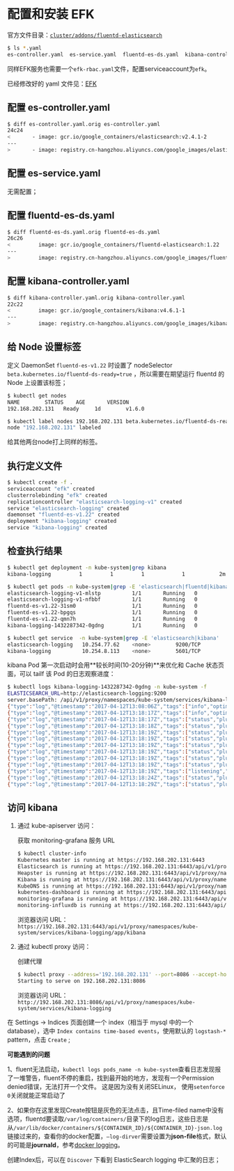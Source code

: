 # 配置和安装 EFK

官方文件目录：[`cluster/addons/fluentd-elasticsearch`](https://github.com/kubernetes/kubernetes/tree/master/cluster/addons/)

``` bash
$ ls *.yaml
es-controller.yaml  es-service.yaml  fluentd-es-ds.yaml  kibana-controller.yaml  kibana-service.yaml efk-rbac.yaml
```

同样EFK服务也需要一个`efk-rbac.yaml`文件，配置serviceaccount为`efk`。

已经修改好的 yaml 文件见：[EFK](https://github.com/zaixiandemiao/kubernetes-install/tree/master/manifest/kibana)


## 配置 es-controller.yaml

``` bash
$ diff es-controller.yaml.orig es-controller.yaml
24c24
<       - image: gcr.io/google_containers/elasticsearch:v2.4.1-2
---
>       - image: registry.cn-hangzhou.aliyuncs.com/google_images/elasticsearch:v2.4.1-2
```

## 配置 es-service.yaml

无需配置；

## 配置 fluentd-es-ds.yaml

``` bash
$ diff fluentd-es-ds.yaml.orig fluentd-es-ds.yaml
26c26
<         image: gcr.io/google_containers/fluentd-elasticsearch:1.22
---
>         image: registry.cn-hangzhou.aliyuncs.com/google_images/fluentd-elasticsearch:1.22
```

## 配置 kibana-controller.yaml

``` bash
$ diff kibana-controller.yaml.orig kibana-controller.yaml
22c22
<         image: gcr.io/google_containers/kibana:v4.6.1-1
---
>         image: registry.cn-hangzhou.aliyuncs.com/google_images/kibana:v4.6.1-1
```

## 给 Node 设置标签

定义 DaemonSet `fluentd-es-v1.22` 时设置了 nodeSelector `beta.kubernetes.io/fluentd-ds-ready=true` ，所以需要在期望运行 fluentd 的 Node 上设置该标签；

``` bash
$ kubectl get nodes
NAME        STATUS    AGE       VERSION
192.168.202.131   Ready     1d        v1.6.0

$ kubectl label nodes 192.168.202.131 beta.kubernetes.io/fluentd-ds-ready=true
node "192.168.202.131" labeled
```

给其他两台node打上同样的标签。

## 执行定义文件

``` bash
$ kubectl create -f .
serviceaccount "efk" created
clusterrolebinding "efk" created
replicationcontroller "elasticsearch-logging-v1" created
service "elasticsearch-logging" created
daemonset "fluentd-es-v1.22" created
deployment "kibana-logging" created
service "kibana-logging" created
```


## 检查执行结果

``` bash
$ kubectl get deployment -n kube-system|grep kibana
kibana-logging         1         1         1            1           2m

$ kubectl get pods -n kube-system|grep -E 'elasticsearch|fluentd|kibana'
elasticsearch-logging-v1-mlstp          1/1       Running   0          1m
elasticsearch-logging-v1-nfbbf          1/1       Running   0          1m
fluentd-es-v1.22-31sm0                  1/1       Running   0          1m
fluentd-es-v1.22-bpgqs                  1/1       Running   0          1m
fluentd-es-v1.22-qmn7h                  1/1       Running   0          1m
kibana-logging-1432287342-0gdng         1/1       Running   0          1m

$ kubectl get service  -n kube-system|grep -E 'elasticsearch|kibana'
elasticsearch-logging   10.254.77.62    <none>        9200/TCP                        2m
kibana-logging          10.254.8.113    <none>        5601/TCP                        2m
```

kibana Pod 第一次启动时会用**较长时间(10-20分钟)**来优化和 Cache 状态页面，可以 tailf 该 Pod 的日志观察进度：

``` bash
$ kubectl logs kibana-logging-1432287342-0gdng -n kube-system -f
ELASTICSEARCH_URL=http://elasticsearch-logging:9200
server.basePath: /api/v1/proxy/namespaces/kube-system/services/kibana-logging
{"type":"log","@timestamp":"2017-04-12T13:08:06Z","tags":["info","optimize"],"pid":7,"message":"Optimizing and caching bundles for kibana and statusPage. This may take a few minutes"}
{"type":"log","@timestamp":"2017-04-12T13:18:17Z","tags":["info","optimize"],"pid":7,"message":"Optimization of bundles for kibana and statusPage complete in 610.40 seconds"}
{"type":"log","@timestamp":"2017-04-12T13:18:17Z","tags":["status","plugin:kibana@1.0.0","info"],"pid":7,"state":"green","message":"Status changed from uninitialized to green - Ready","prevState":"uninitialized","prevMsg":"uninitialized"}
{"type":"log","@timestamp":"2017-04-12T13:18:18Z","tags":["status","plugin:elasticsearch@1.0.0","info"],"pid":7,"state":"yellow","message":"Status changed from uninitialized to yellow - Waiting for Elasticsearch","prevState":"uninitialized","prevMsg":"uninitialized"}
{"type":"log","@timestamp":"2017-04-12T13:18:19Z","tags":["status","plugin:kbn_vislib_vis_types@1.0.0","info"],"pid":7,"state":"green","message":"Status changed from uninitialized to green - Ready","prevState":"uninitialized","prevMsg":"uninitialized"}
{"type":"log","@timestamp":"2017-04-12T13:18:19Z","tags":["status","plugin:markdown_vis@1.0.0","info"],"pid":7,"state":"green","message":"Status changed from uninitialized to green - Ready","prevState":"uninitialized","prevMsg":"uninitialized"}
{"type":"log","@timestamp":"2017-04-12T13:18:19Z","tags":["status","plugin:metric_vis@1.0.0","info"],"pid":7,"state":"green","message":"Status changed from uninitialized to green - Ready","prevState":"uninitialized","prevMsg":"uninitialized"}
{"type":"log","@timestamp":"2017-04-12T13:18:19Z","tags":["status","plugin:spyModes@1.0.0","info"],"pid":7,"state":"green","message":"Status changed from uninitialized to green - Ready","prevState":"uninitialized","prevMsg":"uninitialized"}
{"type":"log","@timestamp":"2017-04-12T13:18:19Z","tags":["status","plugin:statusPage@1.0.0","info"],"pid":7,"state":"green","message":"Status changed from uninitialized to green - Ready","prevState":"uninitialized","prevMsg":"uninitialized"}
{"type":"log","@timestamp":"2017-04-12T13:18:19Z","tags":["status","plugin:table_vis@1.0.0","info"],"pid":7,"state":"green","message":"Status changed from uninitialized to green - Ready","prevState":"uninitialized","prevMsg":"uninitialized"}
{"type":"log","@timestamp":"2017-04-12T13:18:19Z","tags":["listening","info"],"pid":7,"message":"Server running at http://0.0.0.0:5601"}
{"type":"log","@timestamp":"2017-04-12T13:18:24Z","tags":["status","plugin:elasticsearch@1.0.0","info"],"pid":7,"state":"yellow","message":"Status changed from yellow to yellow - No existing Kibana index found","prevState":"yellow","prevMsg":"Waiting for Elasticsearch"}
{"type":"log","@timestamp":"2017-04-12T13:18:29Z","tags":["status","plugin:elasticsearch@1.0.0","info"],"pid":7,"state":"green","message":"Status changed from yellow to green - Kibana index ready","prevState":"yellow","prevMsg":"No existing Kibana index found"}
```

## 访问 kibana

1. 通过 kube-apiserver 访问：

    获取 monitoring-grafana 服务 URL

    ``` bash
    $ kubectl cluster-info
    Kubernetes master is running at https://192.168.202.131:6443
    Elasticsearch is running at https://192.168.202.131:6443/api/v1/proxy/namespaces/kube-system/services/elasticsearch-logging
    Heapster is running at https://192.168.202.131:6443/api/v1/proxy/namespaces/kube-system/services/heapster
    Kibana is running at https://192.168.202.131:6443/api/v1/proxy/namespaces/kube-system/services/kibana-logging
    KubeDNS is running at https://192.168.202.131:6443/api/v1/proxy/namespaces/kube-system/services/kube-dns
    kubernetes-dashboard is running at https://192.168.202.131:6443/api/v1/proxy/namespaces/kube-system/services/kubernetes-dashboard
    monitoring-grafana is running at https://192.168.202.131:6443/api/v1/proxy/namespaces/kube-system/services/monitoring-grafana
    monitoring-influxdb is running at https://192.168.202.131:6443/api/v1/proxy/namespaces/kube-system/services/monitoring-influxdb
    ```

    浏览器访问 URL： `https://192.168.202.131:6443/api/v1/proxy/namespaces/kube-system/services/kibana-logging/app/kibana`

2. 通过 kubectl proxy 访问：

    创建代理

    ``` bash
    $ kubectl proxy --address='192.168.202.131' --port=8086 --accept-hosts='^*$'
    Starting to serve on 192.168.202.131:8086
    ```

    浏览器访问 URL：`http://192.168.202.131:8086/api/v1/proxy/namespaces/kube-system/services/kibana-logging`

在 Settings -> Indices 页面创建一个 index（相当于 mysql 中的一个 database），选中 `Index contains time-based events`，使用默认的 `logstash-*` pattern，点击 `Create` ;

**可能遇到的问题**

1、fluent无法启动，`kubectl logs pods_name -n kube-system`查看日志发现报了一堆警告，fluent不停的重启，找到最开始的地方，发现有一个Permission denied错误，无法打开一个文件。 这是因为没有关闭SELinux， 使用`setenforce 0`关闭就能正常启动了


2、如果你在这里发现Create按钮是灰色的无法点击，且Time-filed name中没有选项，fluentd要读取`/var/log/containers/`目录下的log日志，这些日志是从`/var/lib/docker/containers/${CONTAINER_ID}/${CONTAINER_ID}-json.log`链接过来的，查看你的docker配置，`—log-dirver`需要设置为**json-file**格式，默认的可能是**journald**，参考[docker logging](https://docs.docker.com/engine/admin/logging/overview/#examples)。

创建Index后，可以在 `Discover` 下看到 ElasticSearch logging 中汇聚的日志；

